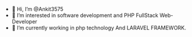 - 👋 Hi, I’m @Ankit3575
- 👀 I’m interested in software development and PHP FullStack Web-Developer
- 🌱 I’m currently working in php technology And LARAVEL FRAMEWORK.
<!---
Ankit3575/Ankit3575 is a ✨ special ✨ repository because its `README.md` (this file) appears on your GitHub profile.
You can click the Preview link to take a look at your changes.
--->
